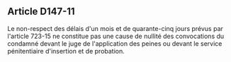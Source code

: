 Article D147-11
----
Le non-respect des délais d'un mois et de quarante-cinq jours prévus par
l'article 723-15 ne constitue pas une cause de nullité des convocations du
condamné devant le juge de l'application des peines ou devant le service
pénitentiaire d'insertion et de probation.
